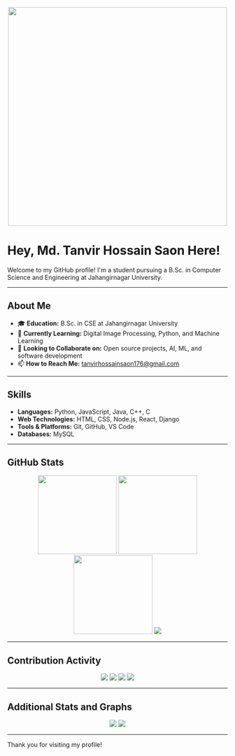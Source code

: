 <div align="center">
  <img src="https://user-images.githubusercontent.com/55389276/140866485-8fb1c876-9a8f-4d6a-98dc-08c4981eaf70.gif" width="500" />
</div>

# Hey, Md. Tanvir Hossain Saon Here!

Welcome to my GitHub profile! I'm a student pursuing a B.Sc. in Computer Science and Engineering at Jahangirnagar University.

---

## About Me

- 🎓 **Education:** B.Sc. in CSE at Jahangirnagar University
- 🌱 **Currently Learning:** Digital Image Processing, Python, and Machine Learning
- 👯 **Looking to Collaborate on:** Open source projects, AI, ML, and software development
- 📫 **How to Reach Me:** [tanvirhossainsaon176@gmail.com](mailto:tanvirhossainsaon176@gmail.com)

---

## Skills

- **Languages:** Python, JavaScript, Java, C++, C
- **Web Technologies:** HTML, CSS, Node.js, React, Django
- **Tools & Platforms:** Git, GitHub, VS Code
- **Databases:** MySQL

---

## GitHub Stats

<div align="center">
  <img height="180em" src="https://github-readme-stats.vercel.app/api?username=Tanvir-831&show_icons=true&theme=radical&hide_border=true" />
  <img height="180em" src="https://github-readme-stats.vercel.app/api/top-langs/?username=Tanvir-831&layout=compact&theme=radical&hide_border=true" />
  <img height="180em" src="https://github-readme-streak-stats.herokuapp.com/?user=Tanvir-831&theme=radical&hide_border=true" />
  <img src="https://github-profile-trophy.vercel.app/?username=Tanvir-831&theme=radical&no-frame=true&margin-w=15&margin-h=15" />
</div>

---

## Contribution Activity

<div align="center">
  <img src="https://github-profile-summary-cards.vercel.app/api/cards/profile-details?username=Tanvir-831&theme=radical" />
  <img src="https://github-profile-summary-cards.vercel.app/api/cards/most-commit-language?username=Tanvir-831&theme=radical" />
  <img src="https://github-profile-summary-cards.vercel.app/api/cards/repos-per-language?username=Tanvir-831&theme=radical" />
  <img src="https://github-profile-summary-cards.vercel.app/api/cards/productive-time?username=Tanvir-831&theme=radical" />
</div>

---

## Additional Stats and Graphs

<div align="center">
<img src="https://github-contributor-stats.vercel.app/api?username=Tanvir-831&theme=radical" />
  <img src="https://github-readme-activity-graph.vercel.app/graph?username=Tanvir-831&bg_color=000000&color=ffffff&line=ff0000&point=ff0000&area=true&hide_border=true" />
</div>

---

Thank you for visiting my profile!
